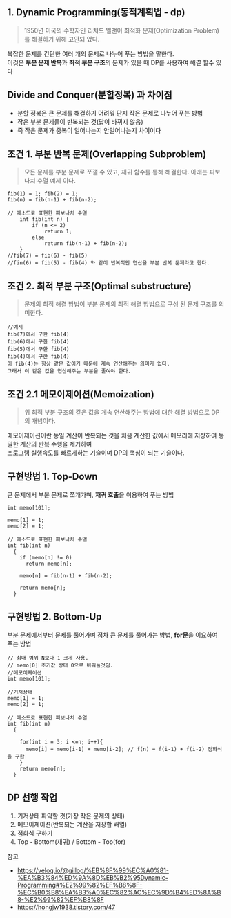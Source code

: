 ## 1. Dynamic Programming(동적계획법 - dp)
> 1950년 미국의 수학자인 리처드 벨맨이 최적화 문제(Optimization Problem)를 해결하기 위해 고안되 었다.<br/>

복잡한 문제를 간단한 여러 개의 문제로 나누어 푸는 방법을 말한다.<br/>
이것은 **부분 문제 반복**과 **최적 부분 구조**의 문제가 있을 때 DP를 사용하여 해결 할수 있다<br/>

## Divide and Conquer(분할정복) 과 차이점
- 분할 정복은 큰 문제를 해결하기 어려워 단지 작은 문제로 나누어 푸는 방법
- 작은 부분 문제들이 반복되는 것(답이 바뀌지 않음)
- 즉 작은 문제가 중복이 일어나는지 안일어나는지 차이이다

## 조건 1. 부분 반복 문제(Overlapping Subproblem)
> 모든 문제를 부분 문제로 쪼갤 수 있고, 재귀 함수를 통해 해결한다. 아래는 피보나치 수열 예제 이다.
```
fib(1) = 1; fib(2) = 1;
fib(n) = fib(n-1) + fib(n-2);

// 메소드로 표현한 피보나치 수열
    int fib(int n) {
        if (n <= 2)
            return 1;
        else
            return fib(n-1) + fib(n-2);
    }
//fib(7) = fib(6) - fib(5)
//fin(6) = fib(5) - fib(4) 와 같이 반복적인 연산을 부분 반복 문제라고 한다.
```

## 조건 2. 최적 부분 구조(Optimal substructure)
> 문제의 최적 해결 방법이 부분 문제의 최적 해결 방법으로 구성 된 문제 구조를 의미한다.
```
//예시
fib(7)에서 구한 fib(4)
fib(6)에서 구한 fib(4)
fib(5)에서 구한 fib(4)
fib(4)에서 구한 fib(4)
이 fib(4)는 항상 같은 값이기 때문에 계속 연산해주는 의미가 없다.
그래서 이 같은 값을 연산해주는 부분을 줄여야 한다.
```

## 조건 2.1 메모이제이션(Memoization)
> 위 최적 부분 구조의 같은 값을 계속 연산해주는 방법에 대한 해결 방법으로 DP의 개념이다.<br>

메모이제이션이란 동일 계산이 반복되는 것을 처음 계산한 값에서 메모리에 저장하여 동일한 계산의 반복 수행을
제거하여 <br/> 프로그램 실행속도를 빠르게하는 기술이며 DP의 핵심이 되는 기술이다.

## 구현방법 1. Top-Down
큰 문제에서 부분 문제로 쪼개가며, **재귀 호출**을 이용하여 푸는 방법

```
int memo[101];

memo[1] = 1;
memo[2] = 1;

// 메소드로 표현한 피보나치 수열
int fib(int n)
  {
    if (memo[n] != 0) 
      return memo[n];
    
    memo[n] = fib(n-1) + fib(n-2);
    
    return memo[n];
  }

```

## 구현방법 2. Bottom-Up
부분 문제에서부터 문제를 풀어가며 점차 큰 문제를 풀어가는 방법, **for문**을 이요하여 푸는 방법

```
// 최대 범위 N보다 1 크게 사용.
// memo[0] 초기값 상태 0으로 비워둘것임.
//메모이제이션
int memo[101];

//기저상태
memo[1] = 1;
memo[2] = 1;

// 메소드로 표현한 피보나치 수열
int fib(int n)
  {
    
    for(int i = 3; i <=n; i++){
      memo[i] = memo[i-1] + memo[i-2]; // f(n) = f(i-1) + f(i-2) 점화식을 구함
    }
    return memo[n];
  }

```

## DP 선행 작업
1. 기저상태 파악할 것(가장 작은 문제의 상태)
2. 메모이제이션(반복되는 계산을 저장할 배열)
3. 점화식 구하기
4. Top - Bottom(재귀) / Bottom - Top(for) 

참고
- https://velog.io/@gillog/%EB%8F%99%EC%A0%81-%EA%B3%84%ED%9A%8D%EB%B2%95Dynamic-Programming#%E2%99%82%EF%B8%8F-%EC%B0%B8%EA%B3%A0%EC%82%AC%EC%9D%B4%ED%8A%B8-%E2%99%82%EF%B8%8F
- https://hongjw1938.tistory.com/47